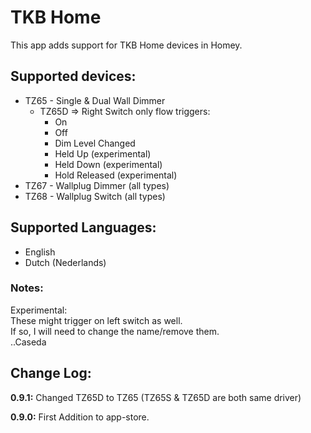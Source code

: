 # TKB Home
This app adds support for TKB Home devices in Homey.

## Supported devices:
+ TZ65 - Single & Dual Wall Dimmer
  - TZ65D => Right Switch only flow triggers:
    - On
    - Off
    - Dim Level Changed
    - Held Up (experimental)
    - Held Down (experimental)
    - Hold Released (experimental)
+ TZ67 - Wallplug Dimmer (all types)
+ TZ68 - Wallplug Switch (all types)

## Supported Languages:
* English
* Dutch (Nederlands)

### Notes:
Experimental:  
These might trigger on left switch as well.  
If so, I will need to change the name/remove them.  
..Caseda

## Change Log:
**0.9.1:**
Changed TZ65D to TZ65 (TZ65S & TZ65D are both same driver)  

**0.9.0:**
First Addition to app-store.
